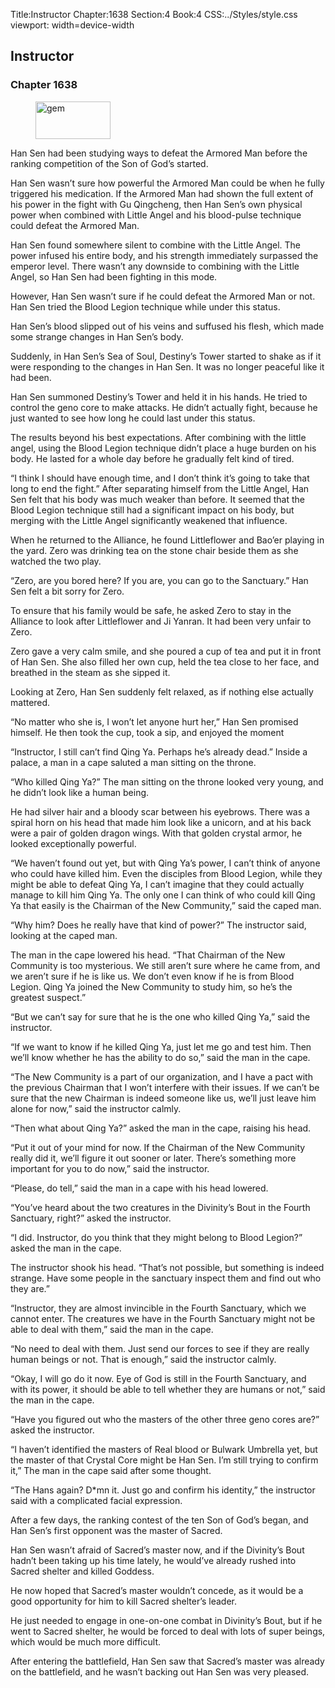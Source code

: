 Title:Instructor 
Chapter:1638 
Section:4 
Book:4 
CSS:../Styles/style.css 
viewport: width=device-width
  
## Instructor
### Chapter 1638 
<figure>
	<img src="../Images/gem.gif" alt="gem" id="gem" width="120" height="60" />
</figure>
  

  
  Han Sen had been studying ways to defeat the Armored Man before the ranking competition of the Son of God’s started.

Han Sen wasn’t sure how powerful the Armored Man could be when he fully triggered his medication. If the Armored Man had shown the full extent of his power in the fight with Gu Qingcheng, then Han Sen’s own physical power when combined with Little Angel and his blood-pulse technique could defeat the Armored Man.

Han Sen found somewhere silent to combine with the Little Angel. The power infused his entire body, and his strength immediately surpassed the emperor level. There wasn’t any downside to combining with the Little Angel, so Han Sen had been fighting in this mode.

However, Han Sen wasn’t sure if he could defeat the Armored Man or not. Han Sen tried the Blood Legion technique while under this status.

Han Sen’s blood slipped out of his veins and suffused his flesh, which made some strange changes in Han Sen’s body.

Suddenly, in Han Sen’s Sea of Soul, Destiny’s Tower started to shake as if it were responding to the changes in Han Sen. It was no longer peaceful like it had been.

Han Sen summoned Destiny’s Tower and held it in his hands. He tried to control the geno core to make attacks. He didn’t actually fight, because he just wanted to see how long he could last under this status.

The results beyond his best expectations. After combining with the little angel, using the Blood Legion technique didn’t place a huge burden on his body. He lasted for a whole day before he gradually felt kind of tired.

“I think I should have enough time, and I don’t think it’s going to take that long to end the fight.” After separating himself from the Little Angel, Han Sen felt that his body was much weaker than before. It seemed that the Blood Legion technique still had a significant impact on his body, but merging with the Little Angel significantly weakened that influence.

When he returned to the Alliance, he found Littleflower and Bao’er playing in the yard. Zero was drinking tea on the stone chair beside them as she watched the two play.

“Zero, are you bored here? If you are, you can go to the Sanctuary.” Han Sen felt a bit sorry for Zero.

To ensure that his family would be safe, he asked Zero to stay in the Alliance to look after Littleflower and Ji Yanran. It had been very unfair to Zero.

Zero gave a very calm smile, and she poured a cup of tea and put it in front of Han Sen. She also filled her own cup, held the tea close to her face, and breathed in the steam as she sipped it.

Looking at Zero, Han Sen suddenly felt relaxed, as if nothing else actually mattered.

“No matter who she is, I won’t let anyone hurt her,” Han Sen promised himself. He then took the cup, took a sip, and enjoyed the moment

“Instructor, I still can’t find Qing Ya. Perhaps he’s already dead.” Inside a palace, a man in a cape saluted a man sitting on the throne.

“Who killed Qing Ya?” The man sitting on the throne looked very young, and he didn’t look like a human being.

He had silver hair and a bloody scar between his eyebrows. There was a spiral horn on his head that made him look like a unicorn, and at his back were a pair of golden dragon wings. With that golden crystal armor, he looked exceptionally powerful.

“We haven’t found out yet, but with Qing Ya’s power, I can’t think of anyone who could have killed him. Even the disciples from Blood Legion, while they might be able to defeat Qing Ya, I can’t imagine that they could actually manage to kill him Qing Ya. The only one I can think of who could kill Qing Ya that easily is the Chairman of the New Community,” said the caped man.

“Why him? Does he really have that kind of power?” The instructor said, looking at the caped man.

The man in the cape lowered his head. “That Chairman of the New Community is too mysterious. We still aren’t sure where he came from, and we aren’t sure if he is like us. We don’t even know if he is from Blood Legion. Qing Ya joined the New Community to study him, so he’s the greatest suspect.”

“But we can’t say for sure that he is the one who killed Qing Ya,” said the instructor.

“If we want to know if he killed Qing Ya, just let me go and test him. Then we’ll know whether he has the ability to do so,” said the man in the cape.

“The New Community is a part of our organization, and I have a pact with the previous Chairman that I won’t interfere with their issues. If we can’t be sure that the new Chairman is indeed someone like us, we’ll just leave him alone for now,” said the instructor calmly.

“Then what about Qing Ya?” asked the man in the cape, raising his head.

“Put it out of your mind for now. If the Chairman of the New Community really did it, we’ll figure it out sooner or later. There’s something more important for you to do now,” said the instructor.

“Please, do tell,” said the man in a cape with his head lowered.

“You’ve heard about the two creatures in the Divinity’s Bout in the Fourth Sanctuary, right?” asked the instructor.

“I did. Instructor, do you think that they might belong to Blood Legion?” asked the man in the cape.

The instructor shook his head. “That’s not possible, but something is indeed strange. Have some people in the sanctuary inspect them and find out who they are.”

“Instructor, they are almost invincible in the Fourth Sanctuary, which we cannot enter. The creatures we have in the Fourth Sanctuary might not be able to deal with them,” said the man in the cape.

“No need to deal with them. Just send our forces to see if they are really human beings or not. That is enough,” said the instructor calmly.

“Okay, I will go do it now. Eye of God is still in the Fourth Sanctuary, and with its power, it should be able to tell whether they are humans or not,” said the man in the cape.

“Have you figured out who the masters of the other three geno cores are?” asked the instructor.

“I haven’t identified the masters of Real blood or Bulwark Umbrella yet, but the master of that Crystal Core might be Han Sen. I’m still trying to confirm it,” The man in the cape said after some thought.

“The Hans again? D*mn it. Just go and confirm his identity,” the instructor said with a complicated facial expression.

After a few days, the ranking contest of the ten Son of God’s began, and Han Sen’s first opponent was the master of Sacred.

Han Sen wasn’t afraid of Sacred’s master now, and if the Divinity’s Bout hadn’t been taking up his time lately, he would’ve already rushed into Sacred shelter and killed Goddess.

He now hoped that Sacred’s master wouldn’t concede, as it would be a good opportunity for him to kill Sacred shelter’s leader.

He just needed to engage in one-on-one combat in Divinity’s Bout, but if he went to Sacred shelter, he would be forced to deal with lots of super beings, which would be much more difficult.

After entering the battlefield, Han Sen saw that Sacred’s master was already on the battlefield, and he wasn’t backing out Han Sen was very pleased.
